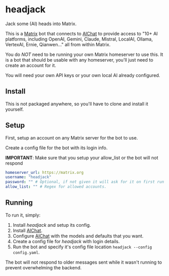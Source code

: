 # headjack

Jack some (AI) heads into Matrix.

This is a [Matrix](https://github.com/sigoden/aichat) bot that connects to [AIChat](https://github.com/sigoden/aichat) to provide access to "10+ AI platforms, including OpenAI, Gemini, Claude, Mistral, LocalAI, Ollama, VertexAI, Ernie, Qianwen..." all from within Matrix.

You do _NOT_ need to be running your own Matrix homeserver to use this.
It is a bot that should be usable with any homeserver, you'll just need to create an account for it.

You will need your own API keys or your own local AI already configured.

## Install

This is not packaged anywhere, so you'll have to clone and install it yourself.

## Setup

First, setup an account on any Matrix server for the bot to use.

Create a config file for the bot with its login info.

**IMPORTANT**: Make sure that you setup your allow_list or the bot will not respond

```yaml
homeserver_url: https://matrix.org
username: "headjack"
password: "" # Optional, if not given it will ask for it on first run
allow_list: "" # Regex for allowed accounts.
```

## Running

To run it, simply:

1. Install _headjack_ and setup its config.
2. Install [AIChat](https://github.com/sigoden/aichat).
3. Configure [AIChat](https://github.com/sigoden/aichat) with the models and defaults that you want.
4. Create a config file for _headjack_ with login details.
5. Run the bot and specify it's config file location `headjack --config config.yaml`.

The bot will not respond to older messages sent while it wasn't running to prevent overwhelming the backend.
